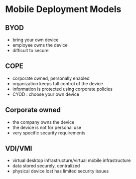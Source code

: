# Mobile Deployment Models

## BYOD

- bring your own device
- employee owns the device
- difficult to secure

## COPE

- corporate owned, personally enabled
- organization keeps full control of the device
- information is protected using corporate policies
- CYOD : choose your own device

## Corporate owned

- the company owns the device
- the device is not for personal use
- very specific security requirements

## VDI/VMI

- virtual desktop infrastructure/virtual mobile infrastructure
- data stored securely, centralized
- physical device lost has limited security issues
